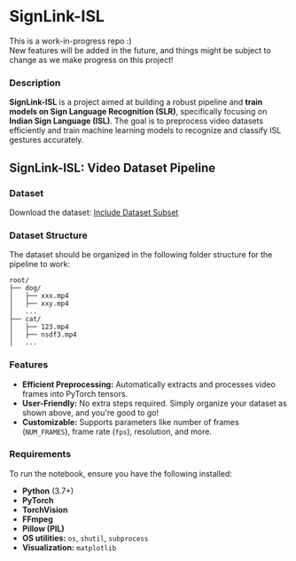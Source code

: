 # SignLink-ISL

This is a work-in-progress repo :)  
New features will be added in the future, and things might be subject to change as we make progress on this project!

### **Description**  
**SignLink-ISL** is a project aimed at building a robust pipeline and **train models on Sign Language Recognition (SLR)**, specifically focusing on **Indian Sign Language (ISL)**. The goal is to preprocess video datasets efficiently and train machine learning models to recognize and classify ISL gestures accurately.

## **SignLink-ISL: Video Dataset Pipeline**

### **Dataset**

Download the dataset: [Include Dataset Subset](https://www.kaggle.com/datasets/naneet1/include-dataset-subset)

### **Dataset Structure**

The dataset should be organized in the following folder structure for the pipeline to work:

```plaintext
root/
├── dog/
│   ├── xxx.mp4
│   ├── xxy.mp4
│   ...
├── cat/
│   ├── 123.mp4
│   ├── nsdf3.mp4
│   ...

```

### **Features**

- **Efficient Preprocessing:** Automatically extracts and processes video frames into PyTorch tensors.
- **User-Friendly:** No extra steps required. Simply organize your dataset as shown above, and you're good to go!
- **Customizable:** Supports parameters like number of frames (`NUM_FRAMES`), frame rate (`fps`), resolution, and more.

### **Requirements**

To run the notebook, ensure you have the following installed:

- **Python** (3.7+)
- **PyTorch**
- **TorchVision**
- **FFmpeg**
- **Pillow (PIL)**
- **OS utilities:** `os`, `shutil`, `subprocess`
- **Visualization:** `matplotlib`


